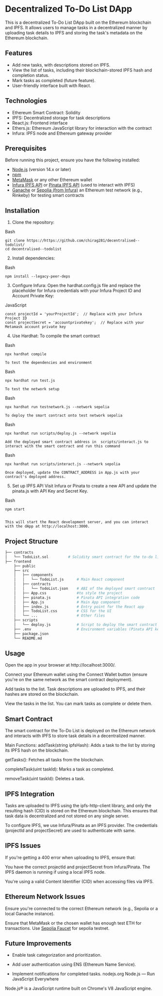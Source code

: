 # Decentralized To-Do List DApp

This is a decentralized To-Do List DApp built on the Ethereum blockchain and IPFS. It allows users to manage tasks in a decentralized manner by uploading task details to IPFS and storing the task's metadata on the Ethereum blockchain.

## Features

- Add new tasks, with descriptions stored on IPFS.
- View the list of tasks, including their blockchain-stored IPFS hash and completion status.
- Mark tasks as completed (future feature).
- User-friendly interface built with React.

## Technologies

- Ethereum Smart Contract: Solidity
- IPFS: Decentralized storage for task descriptions
- React.js: Frontend interface
- Ethers.js: Ethereum JavaScript library for interaction with the contract
- Infura: IPFS node and Ethereum gateway provider

## Prerequisites

Before running this project, ensure you have the following installed:

- [Node.js](https://nodejs.org/) (version 14.x or later)
- [npm](https://www.npmjs.com/)
- [MetaMask](https://metamask.io/) or any other Ethereum wallet
- [Infura IPFS API](https://infura.io/product/ipfs)  or [Pinata IPFS API](https://app.pinata.cloud/developers/api-keys) (used to interact with IPFS)
- [Ganache](https://www.trufflesuite.com/ganache) or [Sepolia (from Infura)](https://app.infura.io) an Ethereum test network (e.g., Rinkeby) for testing smart contracts

## Installation

1. Clone the repository:
    
Bash

    git clone https://https://github.com/chirag281/decentralised--todolist/
    cd decentralised--todolist
    

2. Install dependencies:
    
Bash

    npm install --legacy-peer-deps
    

3. Configure Infura:
    Open the hardhat.config.js file and replace the placeholder for Infura credentials with your Infura Project ID and Account Private Key:

    
JavaScript

    const projectId = 'yourProjectId';  // Replace with your Infura Project ID
    const projectSecret = 'accountprivatekey';  // Replace with your Metamask account private key
    
4. Use Hardhat:
    To compile the smart contract
    
Bash

    npx hardhat compile
    
    To test the dependencies and environment
    
Bash

    npx hardhat run test.js 
    
    To test the network setup
    
Bash

    npx hardhat run testnetwork.js --network sepolia
    
    To deploy the smart contract onto test network sepolia
    
Bash

    npx hardhat run scripts/deploy.js --network sepolia
    
    Add the deployed smart contract address in  scripts/interact.js to interact with the smart contract and run this command
    
Bash

    npx hardhat run scripts/interact.js --network sepolia
    
    Once deployed, update the CONTRACT_ADDRESS in App.js with your contract's deployed address.

5. Set up IPFS API
    Visit Infura or Pinata to create a new API and update the pinata.js with API Key and Secret Key.
    


    
Bash

    npm start
    

    This will start the React development server, and you can interact with the dApp at http://localhost:3000.

## Project Structure
```bash
├── contracts
│   └── TodoList.sol         # Solidity smart contract for the to-do list
├── frontend
    ├── public
    ├── src
    │   ├── components
    │   │   └── TodoList.js      # Main React component
    │   ├── contracts
    │   │   └── TodoList.json    # ABI of the deployed smart contract
    │   ├── App.css              #to style the project
    │   ├── pinata.js            # Pinata API integration code
    │   ├── App.js               # Main App component
    │   ├── index.js             # Entry point for the React app
    │   ├── TodoList.css         # CSS for the UI
    │   └── ...                  # Other files
    ├── scripts
    │   └── deploy.js            # Script to deploy the smart contract
    ├── .env                     # Environment variables (Pinata API keys)
    ├── package.json
    └── README.md
```
## Usage
Open the app in your browser at http://localhost:3000/.

Connect your Ethereum wallet using the Connect Wallet button (ensure you're on the same network as the smart contract deployment).

Add tasks to the list. Task descriptions are uploaded to IPFS, and their hashes are stored on the blockchain.

View the tasks in the list. You can mark tasks as complete or delete them.

## Smart Contract
The smart contract for the To-Do List is deployed on the Ethereum network and interacts with IPFS to store task details in a decentralized manner.

Main Functions:
addTask(string ipfsHash): Adds a task to the list by storing its IPFS hash on the blockchain.

getTasks(): Fetches all tasks from the blockchain.

completeTask(uint taskId): Marks a task as completed.

removeTask(uint taskId): Deletes a task.
## IPFS Integration
Tasks are uploaded to IPFS using the ipfs-http-client library, and only the resulting hash (CID) is stored on the Ethereum blockchain. This ensures that task data is decentralized and not stored on any single server.

To configure IPFS, we use Infura/Pinata as an IPFS provider. The credentials (projectId and projectSecret) are used to authenticate with same.

## IPFS Issues
If you're getting a 400 error when uploading to IPFS, ensure that:

You have the correct projectId and projectSecret from Infura/Pinata.
The IPFS daemon is running if using a local IPFS node.

You're using a valid Content Identifier (CID) when accessing files via IPFS.
## Ethereum Network Issues
Ensure you're connected to the correct Ethereum network (e.g., Sepolia or a local Ganache instance).

Ensure that MetaMask or the chosen wallet has enough test ETH for transactions. Use [Sepolia Faucet](https://cloud.google.com/application/web3/faucet/ethereum/sepolia) for sepolia testnet.
## Future Improvements
- Enable task categorization and prioritization.

- Add user authentication using ENS (Ethereum Name Service).

- Implement notifications for completed tasks.
nodejs.org
Node.js — Run JavaScript Everywhere

Node.js® is a JavaScript runtime built on Chrome's V8 JavaScript engine.

